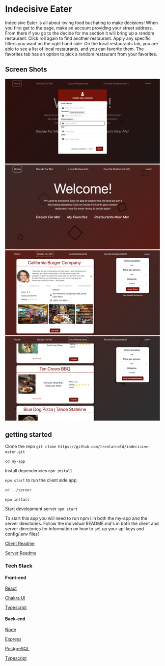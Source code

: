 # Indecisive Eater
Indecisive Eater is all about loving food but hating to make decisions! When you first get to the page, make an account providing your street address. From there if you go to the decide for me section it will bring up a random restaurant. Click roll again to find another restaurant. Apply any specific filters you want on the right hand side. On the local restaurants tab, you are able to see a list of local restaurants, and you can favorite them. The favorites tab has an option to pick a random restaurant from your favorites. 


## Screen Shots
![Create Account Modal](/Screenshots/CreateAccount.png?raw=true) ![Welcome Page](/Screenshots/WelcomePage.png?raw=true) 
![Decide For Me](/Screenshots/DecideForMe!.png?raw=true) ![Local Restaurants](/Screenshots/LocalRestaurants.png?raw=true)
## getting started
Clone the repo
`git clone https://github.com/trentarnold/indecisive-eater.git`

`cd my-app`

Install dependencies
`npm install`

`npm start`  to run the client side app;

`cd ../server`

`npm install`

Start development server   `npm start`

To start this app you will need to run npm i in both the my-app and the server directories. Follow the individual README.md's in both the client and server directories for information on how to set up your api keys and config/.env files! 

[Client Readme](/my-app/README.md)

[Server Readme](/server/README.md)

### Tech Stack
#### Front-end
[React](https://reactjs.org/)

[Chakra UI](https://chakra-ui.com/)

[Typescript](https://www.typescriptlang.org/)

#### Back-end
[Node](https://nodejs.dev/)

[Express](https://expressjs.com/)

[PostgreSQL](https://www.postgresql.org/)

[Typescript](https://www.typescriptlang.org/)




